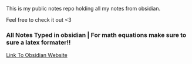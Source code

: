 This is my public notes repo holding all my notes from obsidian.

Feel free to check it out <3

### All Notes Typed in obsidian | For math equations make sure to sure a latex formater!!

[Link To Obsidian Website](https://obsidian.md/)
